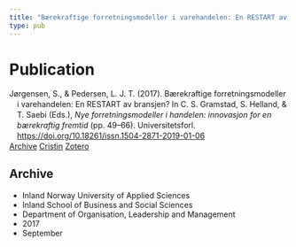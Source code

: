 ```yaml
---
title: "Bærekraftige forretningsmodeller i varehandelen: En RESTART av bransjen?"
type: pub
---
```

<h1>Publication</h1>
<article id="csl-bib-container-3BAWTZF3" class="csl-bib-container">
  <div class="csl-bib-body" style="line-height: 1.35; padding-left: 1em; text-indent:-1em;">
  <div class="csl-entry">J&#xF8;rgensen, S., &amp; Pedersen, L. J. T. (2017). B&#xE6;rekraftige forretningsmodeller i varehandelen: En RESTART av bransjen? In C. S. Gramstad, S. Helland, &amp; T. Saebi (Eds.), <i>Nye forretningsmodeller i handelen: innovasjon for en b&#xE6;rekraftig fremtid</i> (pp. 49&#x2013;66). Universitetsforl. <a href="https://doi.org/10.18261/issn.1504-2871-2019-01-06">https://doi.org/10.18261/issn.1504-2871-2019-01-06</a></div>
</div>
  <div class="csl-bib-buttons">
    <a href="#taxonomy-article-3BAWTZF3" class="csl-bib-button">Archive</a>
    <a href="https://app.cristin.no/results/show.jsf?id=1494067" alt="Cristin URL" class="csl-bib-button">Cristin</a>
    <a href="http://zotero.org/groups/5022929/items/3BAWTZF3" alt="Zotero URL" class="csl-bib-button">Zotero</a>
  </div>
  <div id="csl-bib-meta-container-3BAWTZF3"></div>
</article>
<div id="csl-bib-meta-3BAWTZF3" class="csl-bib-meta">
  <article id="taxonomy-article-3BAWTZF3" class="taxonomy-article">
    <h1>Archive</h1>
    <ul>
      <li>Inland Norway University of Applied Sciences</li>
      <li>Inland School of Business and Social Sciences</li>
      <li>Department of Organisation, Leadership and Management</li>
      <li>2017</li>
      <li>September</li>
    </ul>
  </article>
</div>
